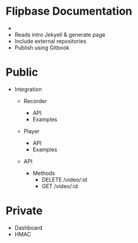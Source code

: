 # Flipbase Documentation

- 
- Reads intro Jekyell & generate page
- Include external repositories
- Publish using Gitbook

# Public

- Integration
  
  - Recorder
    - API
    - Examples
  
  - Player
    - API
    - Examples
  
  - API
    - Methods
      - DELETE /video/:id
      - GET /video/:id


# Private

- Dashboard
- HMAC